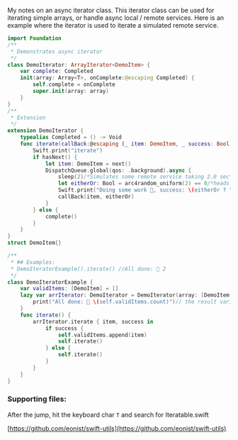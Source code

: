 My notes on an async iterator class.<!--more--> This iterator class can be used for iterating simple arrays, or handle async local / remote services. Here is an example where the iterator is used to iterate a simulated remote service.

```swift
import Foundation
/**
 * Demonstrates async iterator
 */
class DemoIterator: ArrayIterator<DemoItem> {
    var complete: Completed
    init(array: Array<T>, onComplete:@escaping Completed) {
        self.complete = onComplete
        super.init(array: array)
    }
}
/**
 * Extension
 */
extension DemoIterator {
    typealias Completed = () -> Void
    func iterate(callBack:@escaping (_ item: DemoItem, _ success: Bool) -> Void){
        Swift.print("iterate")
        if hasNext() {
            let item: DemoItem = next()
            DispatchQueue.global(qos: .background).async {
                sleep(2)/*Simulates some remote service taking 2.0 sec*/
                let eitherOr: Bool = arc4random_uniform(2) == 0/*heads or tails*/
                Swift.print("Doing some work 💪, success: \(eitherOr ? "✅" : "🚫")")
                callBack(item, eitherOr)
            }
        } else {
            complete()
        }
    }
}
struct DemoItem{}

/**
 * ## Examples:
 * DemoIteratorExample().iterate() //All done: 🎉 2
 */
class DemoIteratorExample {
    var validItems: [DemoItem] = []
    lazy var arrIterator: DemoIterator = DemoIterator(array: [DemoItem() ,DemoItem(), DemoItem()]) {
        print("All done: 🎉 \(self.validItems.count)")// the result varies between a count of 0 and 3
    }
    func iterate() {
        arrIterator.iterate { item, success in
            if success {
                self.validItems.append(item)
                self.iterate()
            } else {
                self.iterate()
            }
        }
    }
}


```


### Supporting files:

After the jump, hit the keyboard char `T` and search for Iteratable.swift

[https://github.com/eonist/swift-utils](https://github.com/eonist/swift-utils)
